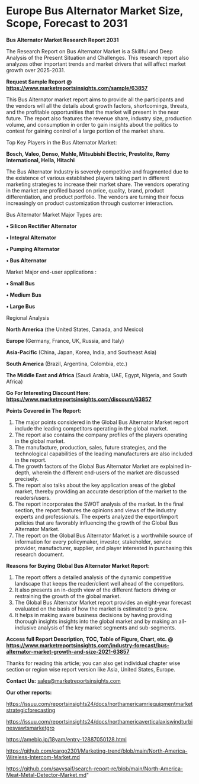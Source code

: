# Europe Bus Alternator Market Size, Scope, Forecast to 2031

<strong>Bus Alternator Market Research Report 2031</strong>

The Research Report on Bus Alternator Market is a Skillful and Deep Analysis of the Present Situation and Challenges. This research report also analyzes other important trends and market drivers that will affect market growth over 2025-2031.

<strong>Request Sample Report @ <a href=https://www.marketreportsinsights.com/sample/63857>https://www.marketreportsinsights.com/sample/63857</a></strong>

This Bus Alternator market report aims to provide all the participants and the vendors will all the details about growth factors, shortcomings, threats, and the profitable opportunities that the market will present in the near future. The report also features the revenue share, industry size, production volume, and consumption in order to gain insights about the politics to contest for gaining control of a large portion of the market share.

Top Key Players in the Bus Alternator Market:

<strong>Bosch, Valeo, Denso, Mahle, Mitsubishi Electric, Prestolite, Remy International, Hella, Hitachi</strong>

The Bus Alternator Industry is severely competitive and fragmented due to the existence of various established players taking part in different marketing strategies to increase their market share. The vendors operating in the market are profiled based on price, quality, brand, product differentiation, and product portfolio. The vendors are turning their focus increasingly on product customization through customer interaction.

Bus Alternator Market Major Types are:

<strong>• Silicon Rectifier Alternator

• Integral Alternator

• Pumping Alternator

• Bus Alternator</strong>

Market Major end-user applications :

<strong>• Small Bus

• Medium Bus

• Large Bus</strong>

Regional Analysis

</u><strong><b>North America</b></strong> (the United States, Canada, and Mexico)

<strong><b>Europe </b></strong>(Germany, France, UK, Russia, and Italy)

<strong><b>Asia-Pacific</b></strong> (China, Japan, Korea, India, and Southeast Asia)

<strong><b>South America</b></strong> (Brazil, Argentina, Colombia, etc.)

<strong><b>The Middle East and Africa</b></strong> (Saudi Arabia, UAE, Egypt, Nigeria, and South Africa)

<strong>Go For Interesting Discount Here: <a href=https://www.marketreportsinsights.com/discount/63857>https://www.marketreportsinsights.com/discount/63857</a></strong>

<strong>Points Covered in The Report:</strong>
<ol>
  <li>The major points considered in the Global Bus Alternator Market report include the leading competitors operating in the global market.</li>
  <li>The report also contains the company profiles of the players operating in the global market.</li>
  <li>The manufacture, production, sales, future strategies, and the technological capabilities of the leading manufacturers are also included in the report.</li>
  <li>The growth factors of the Global Bus Alternator Market are explained in-depth, wherein the different end-users of the market are discussed precisely.</li>
  <li>The report also talks about the key application areas of the global market, thereby providing an accurate description of the market to the readers/users.</li>
  <li>The report incorporates the SWOT analysis of the market. In the final section, the report features the opinions and views of the industry experts and professionals. The experts analyzed the export/import policies that are favorably influencing the growth of the Global Bus Alternator Market.</li>
  <li>The report on the Global Bus Alternator Market is a worthwhile source of information for every policymaker, investor, stakeholder, service provider, manufacturer, supplier, and player interested in purchasing this research document.</li>
</ol>
<strong>Reasons for Buying Global Bus Alternator Market Report:</strong>

<ol>
  <li>The report offers a detailed analysis of the dynamic competitive landscape that keeps the reader/client well ahead of the competitors.</li>
  <li>It also presents an in-depth view of the different factors driving or restraining the growth of the global market.</li>
  <li>The Global Bus Alternator Market report provides an eight-year forecast evaluated on the basis of how the market is estimated to grow.</li>
  <li>It helps in making aware business decisions by having providing thorough insights insights into the global market and by making an all-inclusive analysis of the key market segments and sub-segments.</li>
</ol>
<strong>Access full Report Description, TOC, Table of Figure, Chart, etc. @ <a href=https://www.marketreportsinsights.com/industry-forecast/bus-alternator-market-growth-and-size-2021-63857>https://www.marketreportsinsights.com/industry-forecast/bus-alternator-market-growth-and-size-2021-63857</a></strong>


Thanks for reading this article; you can also get individual chapter wise section or region wise report version like Asia, United States, Europe.

<strong>Contact Us:</strong>
sales@marketreportsinsights.com

<strong>Our other reports:</strong>

<a href=https://issuu.com/reportsinsights24/docs/northamericamriequipmentmarketstrategicforecasting>https://issuu.com/reportsinsights24/docs/northamericamriequipmentmarketstrategicforecasting</a>

<a href=https://issuu.com/reportsinsights24/docs/northamericaverticalaxiswindturbinesvawtsmarketgro>https://issuu.com/reportsinsights24/docs/northamericaverticalaxiswindturbinesvawtsmarketgro</a>

<a href=https://ameblo.jp/18yam/entry-12887050128.html>https://ameblo.jp/18yam/entry-12887050128.html</a>

<a href=https://github.com/cargo2301/Marketing-trend/blob/main/North-America-Wireless-Intercom-Market.md>https://github.com/cargo2301/Marketing-trend/blob/main/North-America-Wireless-Intercom-Market.md</a>

<a href=https://github.com/sayysaif/search-report-re/blob/main/North-America-Meat-Metal-Detector-Market.md>https://github.com/sayysaif/search-report-re/blob/main/North-America-Meat-Metal-Detector-Market.md</a>"
